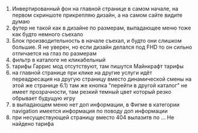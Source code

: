 1) Инвертированный фон на главной странице в самом начале, на первом скриншоте прикрепляю дизайн, а на самом сайте видите думаю
2) футер не такой как в дизайне по размерам, выпадающее меню тоже как будто немного съехало
3) Блок производительность в начале съехал, и будто они слишком большие. Я не уверен, но если дизайн делался под FHD то он сильно отличается на глаз по размерам
4) фильтр в каталоге не кликабельный 
5) тарифы Гаррис мод отсутствуют, там пишутся Майнкрафт тарифы
6) на главной странице при клике на другие услуги идёт переадресация на другую страницу вместо динамической смены на этой же странице
6.1) там же кнопка "перейти в другой каталог" не имеет прозрачности, там резкий темный цвет который резко обрывает будущую игру
7) в выпадающем меню нет доп информации, в Фигме в категории navigation имеется информация по поводу доп информации
8) при несуществующей страницу вместо 404 вылазитв по ... Не найдено тарифа